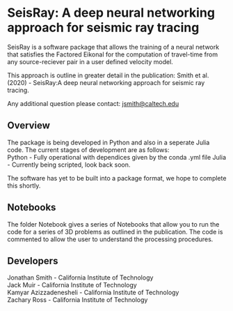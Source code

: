 # SeisRay: A deep neural networking approach for seismic ray tracing
SeisRay is a software package that allows the training of a neural network that satisfies the Factored Eikonal 
for the computation of travel-time from any source-reciever pair in a user defined velocity model.

This approach is outline in greater detail in the publication: 
Smith et al. (2020) - SeisRay:A deep neural networking approach for seismic ray tracing.

Any additional question please contact: jsmith@caltech.edu

## Overview
The package is being developed in Python and also in a seperate Julia code. The current stages of development are as follows:\
Python - Fully operational with dependices given by the conda .yml file
Julia  - Currently being scripted, look back soon.

The software has yet to be built into a package format, we hope to complete this shortly.

## Notebooks
The folder Notebook gives a series of Notebooks that allow you to run the code for a series of 3D problems as outlined in the publication.
The code is commented to allow the user to understand the processing procedures.

## Developers
Jonathan Smith         - California Institute of Technology\
Jack Muir              - California Institute of Technology\
Kamyar Azizzadenesheli - California Institute of Technology\
Zachary Ross           - California Institute of Technology
